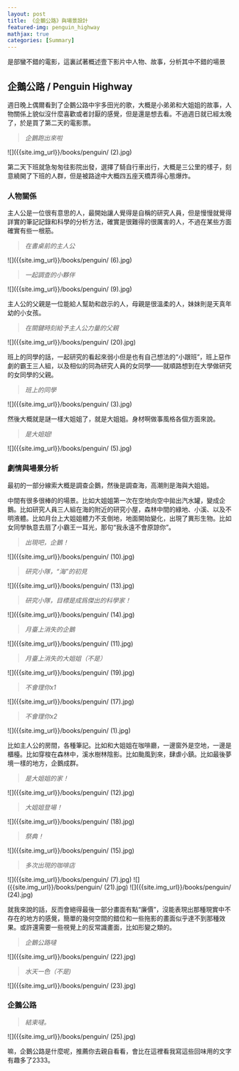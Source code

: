 ```yaml
---
layout: post
title: 《企鵝公路》與場景設計
featured-img: penguin_highway
mathjax: true
categories: [Summary]
---
```


是部蠻不錯的電影，這裏試著概述壹下影片中人物、故事，分析其中不錯的場景

<!--more-->

## 企鵝公路 / Penguin Highway

週日晚上偶爾看到了企鵝公路中宇多田光的歌，大概是小弟弟和大姐姐的故事，人物關係上貌似沒什麼喜歡或者討厭的感覺，但是還是想去看。不過週日就已經太晚了，於是買了第二天的電影票。

> *企鵝跑出來啦*

![]({{site.img_url}}/books/penguin/ (2).jpg)

第二天下班就急匆匆往影院出發，選擇了騎自行車出行，大概是三公里的樣子，刻意繞開了下班的人群，但是被路途中大概四五座天橋弄得心態爆炸。

### 人物關係

主人公是一位很有意思的人，最開始讓人覺得是自稱的研究人員，但是慢慢就覺得詳實的筆記記錄和科學的分析方法，確實是很難得的很厲害的人，不過在某些方面確實有些一根筋。

> *在書桌前的主人公*

![]({{site.img_url}}/books/penguin/ (6).jpg)


> *一起調查的小夥伴*

![]({{site.img_url}}/books/penguin/ (9).jpg)

主人公的父親是一位能給人幫助和啟示的人，母親是很溫柔的人，妹妹則是天真年幼的小女孩。


> *在關鍵時刻給予主人公力量的父親*

![]({{site.img_url}}/books/penguin/ (20).jpg)

班上的同學的話，一起研究的看起來弱小但是也有自己想法的“小跟班”，班上惡作劇的霸王三人組，以及相似的同為研究人員的女同學——就順路想到在大學做研究的女同學的父親。


> *班上的同學*

![]({{site.img_url}}/books/penguin/ (3).jpg)


然後大概就是謎一樣大姐姐了，就是大姐姐。身材啊做事風格各個方面來說。


> *是大姐姐!*

![]({{site.img_url}}/books/penguin/ (5).jpg)

### 劇情與場景分析

最初的一部分線索大概是調查企鵝，然後是調查海，高潮則是海與大姐姐。


中間有很多很棒的的場景。比如大姐姐第一次在空地向空中拋出汽水罐，變成企鵝。比如研究人員三人組在海的附近的研究小屋，森林中間的綠地、小溪、以及不明液體。比如月台上大姐姐體力不支倒地，地面開始變化，出現了異形生物。比如女同學執意去扇了小霸王一耳光，那句“我永遠不會原諒你”。

> *出現吧，企鵝！*

![]({{site.img_url}}/books/penguin/ (10).jpg)


> *研究小隊，“海”的初見*

![]({{site.img_url}}/books/penguin/ (13).jpg)

> *研究小隊，目標是成爲傑出的科學家！*

![]({{site.img_url}}/books/penguin/ (14).jpg)

> *月臺上消失的企鵝*

![]({{site.img_url}}/books/penguin/ (11).jpg)


> *月臺上消失的大姐姐（不是）*

![]({{site.img_url}}/books/penguin/ (19).jpg)

> *不會理你x1*

![]({{site.img_url}}/books/penguin/ (17).jpg)


> *不會理你x2*

![]({{site.img_url}}/books/penguin/ (1).jpg)

比如主人公的房間，各種筆記。比如和大姐姐在咖啡廳，一邊窗外是空地，一邊是櫃檯。比如穿梭在森林中，溪水樹林陰影。比如颱風到來，肆虐小鎮。比如最後夢境一樣的地方，企鵝成群。

> *是大姐姐的家！*

![]({{site.img_url}}/books/penguin/ (12).jpg)


> *大姐姐登場！*

![]({{site.img_url}}/books/penguin/ (18).jpg)

> *祭典！*

![]({{site.img_url}}/books/penguin/ (15).jpg)

> *多次出現的咖啡店*

![]({{site.img_url}}/books/penguin/ (7).jpg)
![]({{site.img_url}}/books/penguin/ (21).jpg)
![]({{site.img_url}}/books/penguin/ (24).jpg)


就我來說的話，反而會絕得最後一部分畫面有點“廉價”，沒能表現出那種現實中不存在的地方的感覺，簡單的幾何空間的錯位和一些拖影的畫面似乎達不到那種效果。或許還需要一些視覺上的反常識畫面，比如形變之類的。

> *企鵝公路噠*

![]({{site.img_url}}/books/penguin/ (22).jpg)

> *水天一色（不是)*

![]({{site.img_url}}/books/penguin/ (23).jpg)

### 企鵝公路


> *結束噠。*

![]({{site.img_url}}/books/penguin/ (25).jpg)

嘛，企鵝公路是什麼呢，推薦你去親自看看，會比在這裡看我寫這些回味用的文字有趣多了2333。


